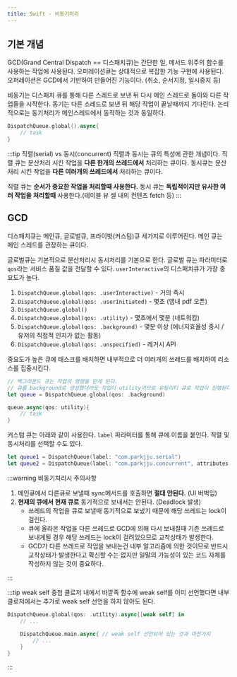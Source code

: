 ```yaml
---
title: Swift - 비동기처리
---
```


## 기본 개념

GCD(Grand Central Dispatch == 디스패치큐)는 간단한 일, 메서드 위주의 함수를 사용하는 작업에 사용된다. 오퍼레이션큐는 상대적으로 복잡한 기능 구현에 사용된다. 오퍼레이션은 GCD에서 기반하여 만들어진 기능이다. (취소, 순서지정, 일시중지 등)

비동기는 디스패치 큐를 통해 다른 스레드로 보낸 뒤 다시 메인 스레드로 돌아와 다른 작업들을 시작한다. 동기는 다른 스레드로 보낸 뒤 해당 작업이 끝날때까지 기다린다. 논리적으로는 동기처리가 메인스레드에서 동작하는 것과 동일하다.

```swift
DispatchQueue.global().async{
    // task
}
```

:::tip 직렬(serial) vs 동시(concurrent)
직렬과 동시는 큐의 특성에 관한 개념이다. 직렬 큐는 분산처리 시킨 작업을 **다른 한개의 쓰레드에서** 처리하는 큐이다. 동시큐는 분산처리 시킨 작업을 **다른 여러개의 쓰레드에서** 처리하는 큐이다.

직렬 큐는 **순서가 중요한 작업을 처리할때 사용한다.** 동시 큐는 **독립적이지만 유사한 여러 작업을 처리할때** 사용한다.(테이블 뷰 셀 내의 컨텐츠 fetch 등)
:::

## GCD

디스패치큐는 메인큐, 글로벌큐, 프라이빗(커스텀)큐 세가지로 이루어진다. 메인 큐는 메인 스레드를 관장하는 큐이다.

글로벌큐는 기본적으로 분산처리시 동시처리를 기본으로 한다. 글로벌 큐는 파라미터로 `qos`라는 서비스 품질 값을 전달할 수 있다. `userInteractive`의 디스패치큐가 가장 중요도가 높다.

1. `DispatchQueue.global(qos: .userInteractive)` - 거의 즉시
2. `DispatchQueue.global(qos: .userInitiated)` - 몇초 (앱내 pdf 오픈)
3. `DispatchQueue.global()`
4. `DispatchQueue.global(qos: .utility)` - 몇초에서 몇분 (네트워킹)
5. `DispatchQueue.global(qos: .background)` - 몇분 이상 (에너지효율성 중시 / 유저의 직접적 인지가 없는 활동)
6. `DispatchQueue.global(qos: .unspecified)` - 레거시 API

중요도가 높은 큐에 태스크를 배치하면 내부적으로 더 여러개의 쓰레드를 배치하여 리소스를 집중시킨다.

```swift
// 백그라운드 큐는 작업의 영향을 받게 된다.
// 큐를 background로 생성했더라도 작업이 utility이므로 유틸리티 큐로 작업이 진행된다.
let queue = DispatchQueue.global(qos: .background)

queue.async(qos: utility){
    // task
}
```

커스텀 큐는 아래와 같이 사용한다. `label` 파라미터를 통해 큐에 이름을 붙인다. 직렬 및 동시처리를 선택할 수도 있다.

```swift
let queue1 = DispatchQueue(label: "com.parkjju.serial")
let queue2 = DispatchQueue(label: "com.parkjju.concurrent", attributes: .concurrent)
```

:::warning 비동기처리시 주의사항

1. 메인큐에서 다른큐로 보낼때 sync메서드를 호출하면 **절대 안된다.** (UI 버벅임)
2. **현재의 큐에서 현재 큐로** 동기적으로 보내서는 안된다. (Deadlock 발생)
    - 쓰레드의 작업을 큐로 보낼때 동기적으로 보냈기 때문에 해당 쓰레드는 lock이 걸린다.
    - 큐에 올라온 작업을 다른 쓰레드로 GCD에 의해 다시 보내질때 기존 쓰레드로 보내게될 경우 해당 쓰레드는 lock이 걸려있으므로 교착상태가 발생한다.
    - GCD가 다른 쓰레드로 작업을 보내는건 내부 알고리즘에 의한 것이므로 반드시 교착상태가 발생한다고 확신할 수는 없지만 일말의 가능성이 있는 코드 자체를 작성하지 않는 것이 중요하다.

:::

:::tip weak self 중첩
클로저 내에서 바깥족 함수에 weak self를 이미 선언했다면 내부 클로저에서는 추가로 weak self 선언을 하지 않아도 된다.

```swift
DispatchQueue.global(qos: .utility).async{[weak self] in
    // ...

    DispatchQueue.main.async{ // weak self 선언되어 있는 것과 마찬가지
        // ...
    }
}
```

:::

